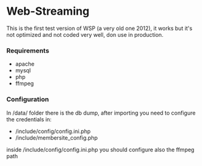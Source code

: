 # Web-Streaming

This is the first test version of WSP (a very old one 2012), it works but it's not optimized and not coded very well, don use in production.

### Requirements
- apache
- mysql
- php
- ffmpeg

### Configuration

In /data/ folder there is the db dump, after importing you need to configure the credentials in:
- /include/config/config.ini.php
- /include/membersite_config.php

inside /include/config/config.ini.php you should configure also the ffmpeg path
